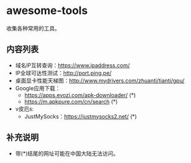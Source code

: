 <!--
 * @Author: niudong
 * @LastEditors  : niudong
 * @Date: 2020-02-07 17:04:10
 * @LastEditTime : 2020-02-07 17:28:47
 -->
# awesome-tools

收集各种常用的工具。

## 内容列表

- 域名IP互转查询：https://www.ipaddress.com/
- IP全球可达性测试：http://port.ping.pe/
- 桌面显卡性能天梯图：http://www.mydrivers.com/zhuanti/tianti/gpu/
- Google应用下载：
  - https://apps.evozi.com/apk-downloader/ (*)
  - https://m.apkpure.com/cn/search (*)
- v皮厄s:
  - JustMySocks：https://justmysocks2.net/ (*)

## 补充说明

- 带(*)结尾的网址可能在中国大陆无法访问。
